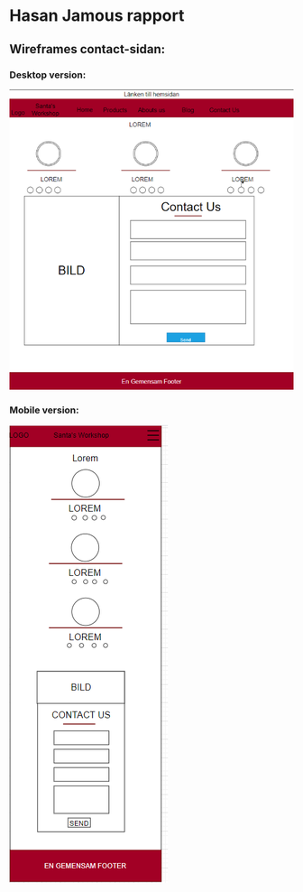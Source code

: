 <h1>Hasan Jamous rapport</h1>
<h2> Wireframes contact-sidan:</h2>
<h3> Desktop version: </h3>
<img src="Assets/Designe till contact hemsidan.png">
<h3> Mobile version: </h3>
<img src="Assets/Designe till mobile contact hemsidan.png">
